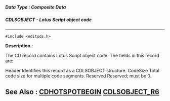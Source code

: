 ##### Data Type : Composite Data
##### CDLSOBJECT - Lotus Script object code
---
```
#include <editods.h>
```
**Description :**

The CD record contains Lotus Script object code.  The fields in this record are:

Header  Identifies this record as a CDLSOBJECT structure.
CodeSize Total code size for multiple code segments.
Reserved Reserved;  must be 0.


**See Also :**
[CDHOTSPOTBEGIN](/domino-c-api-docs/reference/Data/CDHOTSPOTBEGIN)
[CDLSOBJECT_R6](/domino-c-api-docs/reference/Data/CDLSOBJECT_R6)
---
